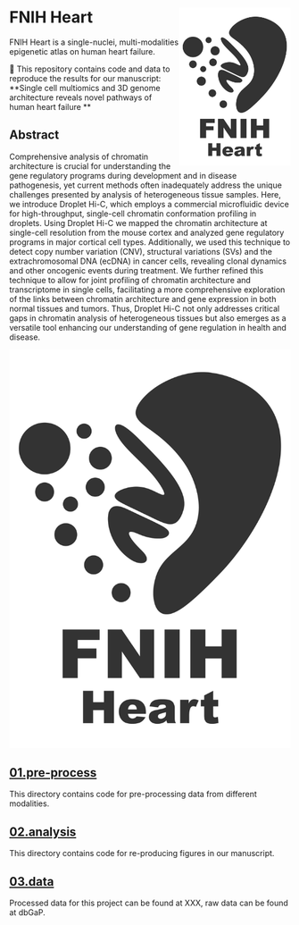 # FNIH Heart <img src="./images/FNIH_heart_mono.png" align="right" width="200"/>
FNIH Heart is a single-nuclei, multi-modalities epigenetic atlas on human heart failure.

🍷 This repository contains code and data to reproduce the results for our manuscript: **Single cell multiomics and 3D genome architecture reveals novel pathways of human heart failure **

## Abstract
Comprehensive analysis of chromatin architecture is crucial for understanding the gene regulatory programs during development and in disease pathogenesis, yet current methods often inadequately address the unique challenges presented by analysis of heterogeneous tissue samples. Here, we introduce Droplet Hi-C, which employs a commercial microfluidic device for high-throughput, single-cell chromatin conformation profiling in droplets. Using Droplet Hi-C we mapped the chromatin architecture at single-cell resolution from the mouse cortex and analyzed gene regulatory programs in major cortical cell types. Additionally, we used this technique to detect copy number variation (CNV), structural variations (SVs) and the extrachromosomal DNA (ecDNA) in cancer cells, revealing clonal dynamics and other oncogenic events during treatment. We further refined this technique to allow for joint profiling of chromatin architecture and transcriptome in single cells, facilitating a more comprehensive exploration of the links between chromatin architecture and gene expression in both normal tissues and tumors. Thus, Droplet Hi-C not only addresses critical gaps in chromatin analysis of heterogeneous tissues but also emerges as a versatile tool enhancing our understanding of gene regulation in health and disease.

![DHC_abstract](./images/FNIH_heart_mono.png)


## [01.pre-process](https://github.com/Xieeeee/FNIH_Heart/tree/main/01.pre-process)
This directory contains code for pre-processing data from different modalities. 

## [02.analysis](https://github.com/Xieeeee/FNIH_Heart/tree/main/02.analysis)
This directory contains code for re-producing figures in our manuscript. 

## [03.data](https://github.com/Xieeeee/FNIH_Heart/tree/main/03.data)
Processed data for this project can be found at XXX, raw data can be found at dbGaP.
